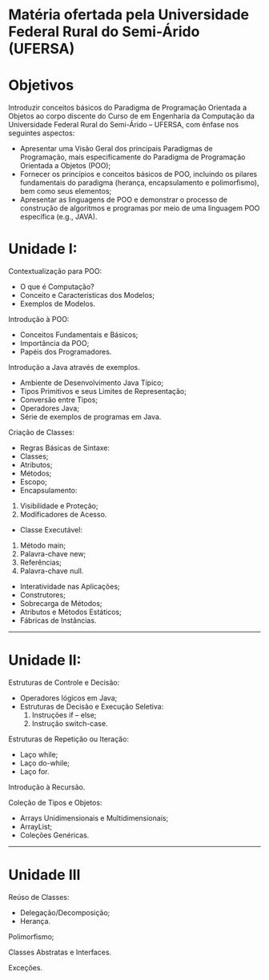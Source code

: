 # Matéria ofertada pela Universidade Federal Rural do Semi-Árido (UFERSA)

# Objetivos
Introduzir conceitos básicos do Paradigma de Programação Orientada a Objetos ao corpo discente do Curso de em Engenharia da Computação da Universidade Federal Rural do Semi-Árido – UFERSA, com ênfase nos seguintes aspectos:
- Apresentar uma Visão Geral dos principais Paradigmas de Programação, mais especificamente do Paradigma de Programação Orientada a Objetos (POO);
- Fornecer os princípios e conceitos básicos de POO, incluindo os pilares fundamentais do paradigma (herança, encapsulamento e polimorfismo), bem como seus elementos;
- Apresentar as linguagens de POO e demonstrar o processo de construção de algoritmos e programas por meio de uma linguagem POO específica (e.g., JAVA).

# Unidade I:


Contextualização para POO:
  - O que é Computação?
  - Conceito e Características dos Modelos;
  - Exemplos de Modelos.

Introdução à POO:
  - Conceitos Fundamentais e Básicos;
  - Importância da POO;
  - Papéis dos Programadores.

Introdução a Java através de exemplos.
  - Ambiente de Desenvolvimento Java Típico;
  - Tipos Primitivos e seus Limites de Representação;
  - Conversão entre Tipos;
  - Operadores Java;
  - Série de exemplos de programas em Java.

Criação de Classes:
  - Regras Básicas de Sintaxe:
  - Classes;
  - Atributos;
  - Métodos;
  - Escopo;
  - Encapsulamento:
    
1. Visibilidade e Proteção;
2. Modificadores de Acesso.
  - Classe Executável:
1. Método main;
2. Palavra-chave new;
3. Referências;
4. Palavra-chave null.
  - Interatividade nas Aplicações;
  - Construtores;
  - Sobrecarga de Métodos;
  - Atributos e Métodos Estáticos;
  - Fábricas de Instâncias.

-------------------------------------------------


# Unidade II:

Estruturas de Controle e Decisão:
  - Operadores lógicos em Java;
  - Estruturas de Decisão e Execução Seletiva:
    1. Instruções if – else;
    2. Instrução switch-case.

Estruturas de Repetição ou Iteração:
  - Laço while;
  - Laço do-while;
  - Laço for.

Introdução à Recursão.

Coleção de Tipos e Objetos:
  - Arrays Unidimensionais e Multidimensionais;
  - ArrayList;
  - Coleções Genéricas.

-------------------------------------------------


# Unidade III


Reúso de Classes:
  - Delegação/Decomposição;
  - Herança.

Polimorfismo;

Classes Abstratas e Interfaces.

Exceções.
